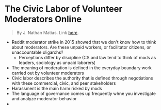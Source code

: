 # The Civic Labor of Volunteer Moderators Online
> By J. Nathan Matias. Link [here](https://journals.sagepub.com/doi/epub/10.1177/2056305119836778). 

- Reddit moderator strike in 2015 showed that we don't know how to think about moderators. Are these unpaid workers, or facilitator citizens, or unaccountable oligarchs? 
    - Perceptions differ by discipline (CS and law tend to think of mods as leaders, sociology as unpaid laborers)
- The meaning of moderation is defined in the everyday boundary work carried out by volunteer moderators 
- Civic labor describes the authority that is defined through negotiations with these commercial, civic, and peer stakeholders 
- Harassment is the main harm risked by mods 
- The language of governance comes up frequently whne you investigate and analyze moderator behavior 
- 